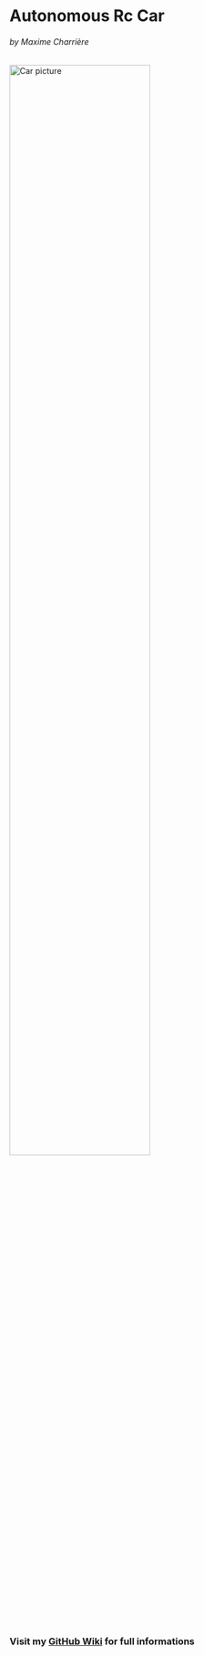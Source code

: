 # Autonomous Rc Car
###### *by Maxime Charrière*
<img src="https://github.com/maximecharriere/AutonomousRcCar/blob/master/Images/Doc/Voiture.png" alt="Car picture" width=70%></img>

### Visit my [**GitHub Wiki**](https://github.com/maximecharriere/AutonomousRcCar/wiki) for full informations

